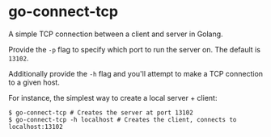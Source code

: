 # go-connect-tcp

A simple TCP connection between a client and server in Golang.

Provide the `-p` flag to specify which port to run the server on. The default is `13102`.

Additionally provide the `-h` flag and you'll attempt to make a TCP connection to a given host.

For instance, the simplest way to create a local server + client:

```
$ go-connect-tcp # Creates the server at port 13102
$ go-connect-tcp -h localhost # Creates the client, connects to localhost:13102
```
